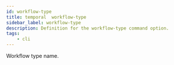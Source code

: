 ```yaml
---
id: workflow-type
title: temporal  workflow-type
sidebar_label: workflow-type
description: Definition for the workflow-type command option.
tags:
	- cli
---
```


Workflow type name.
